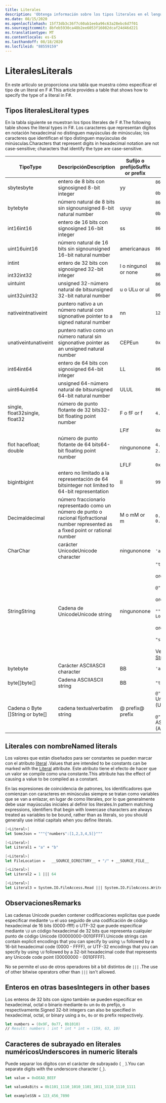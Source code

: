 ```yaml
---
title: Literales
description: 'Obtenga información sobre los tipos literales en el lenguaje de programación F #.'
ms.date: 08/15/2020
ms.openlocfilehash: 15f73db3c36f7c60ab1eeba96c63a28ebc6d7f01
ms.sourcegitcommit: 8bfeb5930ca48b2ee6053f16082dcaf24d46d221
ms.translationtype: MT
ms.contentlocale: es-ES
ms.lasthandoff: 08/18/2020
ms.locfileid: "88559159"
---
```

# <a name="literals"></a><span data-ttu-id="a777b-103">Literales</span><span class="sxs-lookup"><span data-stu-id="a777b-103">Literals</span></span>

<span data-ttu-id="a777b-104">En este artículo se proporciona una tabla que muestra cómo especificar el tipo de un literal en F #.</span><span class="sxs-lookup"><span data-stu-id="a777b-104">This article provides a table that shows how to specify the type of a literal in F#.</span></span>

## <a name="literal-types"></a><span data-ttu-id="a777b-105">Tipos literales</span><span class="sxs-lookup"><span data-stu-id="a777b-105">Literal types</span></span>

<span data-ttu-id="a777b-106">En la tabla siguiente se muestran los tipos literales de F #.</span><span class="sxs-lookup"><span data-stu-id="a777b-106">The following table shows the literal types in F#.</span></span> <span data-ttu-id="a777b-107">Los caracteres que representan dígitos en notación hexadecimal no distinguen mayúsculas de minúsculas; los caracteres que identifican el tipo distinguen mayúsculas de minúsculas.</span><span class="sxs-lookup"><span data-stu-id="a777b-107">Characters that represent digits in hexadecimal notation are not case-sensitive; characters that identify the type are case-sensitive.</span></span>

|<span data-ttu-id="a777b-108">Tipo</span><span class="sxs-lookup"><span data-stu-id="a777b-108">Type</span></span>|<span data-ttu-id="a777b-109">Descripción</span><span class="sxs-lookup"><span data-stu-id="a777b-109">Description</span></span>|<span data-ttu-id="a777b-110">Sufijo o prefijo</span><span class="sxs-lookup"><span data-stu-id="a777b-110">Suffix or prefix</span></span>|<span data-ttu-id="a777b-111">Ejemplos</span><span class="sxs-lookup"><span data-stu-id="a777b-111">Examples</span></span>|
|----|-----------|----------------|--------|
|<span data-ttu-id="a777b-112">sbyte</span><span class="sxs-lookup"><span data-stu-id="a777b-112">sbyte</span></span>|<span data-ttu-id="a777b-113">entero de 8 bits con signo</span><span class="sxs-lookup"><span data-stu-id="a777b-113">signed 8-bit integer</span></span>|<span data-ttu-id="a777b-114">y</span><span class="sxs-lookup"><span data-stu-id="a777b-114">y</span></span>|`86y`<br /><br />`0b00000101y`|
|<span data-ttu-id="a777b-115">byte</span><span class="sxs-lookup"><span data-stu-id="a777b-115">byte</span></span>|<span data-ttu-id="a777b-116">número natural de 8 bits sin signo</span><span class="sxs-lookup"><span data-stu-id="a777b-116">unsigned 8-bit natural number</span></span>|<span data-ttu-id="a777b-117">uy</span><span class="sxs-lookup"><span data-stu-id="a777b-117">uy</span></span>|`86uy`<br /><br />`0b00000101uy`|
|<span data-ttu-id="a777b-118">int16</span><span class="sxs-lookup"><span data-stu-id="a777b-118">int16</span></span>|<span data-ttu-id="a777b-119">entero de 16 bits con signo</span><span class="sxs-lookup"><span data-stu-id="a777b-119">signed 16-bit integer</span></span>|<span data-ttu-id="a777b-120">s</span><span class="sxs-lookup"><span data-stu-id="a777b-120">s</span></span>|`86s`|
|<span data-ttu-id="a777b-121">uint16</span><span class="sxs-lookup"><span data-stu-id="a777b-121">uint16</span></span>|<span data-ttu-id="a777b-122">número natural de 16 bits sin signo</span><span class="sxs-lookup"><span data-stu-id="a777b-122">unsigned 16-bit natural number</span></span>|<span data-ttu-id="a777b-123">americana</span><span class="sxs-lookup"><span data-stu-id="a777b-123">us</span></span>|`86us`|
|<span data-ttu-id="a777b-124">int</span><span class="sxs-lookup"><span data-stu-id="a777b-124">int</span></span><br /><br /><span data-ttu-id="a777b-125">int32</span><span class="sxs-lookup"><span data-stu-id="a777b-125">int32</span></span>|<span data-ttu-id="a777b-126">entero de 32 bits con signo</span><span class="sxs-lookup"><span data-stu-id="a777b-126">signed 32-bit integer</span></span>|<span data-ttu-id="a777b-127">l o ninguno</span><span class="sxs-lookup"><span data-stu-id="a777b-127">l or none</span></span>|`86`<br /><br />`86l`|
|<span data-ttu-id="a777b-128">uint</span><span class="sxs-lookup"><span data-stu-id="a777b-128">uint</span></span><br /><br /><span data-ttu-id="a777b-129">uint32</span><span class="sxs-lookup"><span data-stu-id="a777b-129">uint32</span></span>|<span data-ttu-id="a777b-130">unsigned 32-número natural de bits</span><span class="sxs-lookup"><span data-stu-id="a777b-130">unsigned 32-bit natural number</span></span>|<span data-ttu-id="a777b-131">u o UL</span><span class="sxs-lookup"><span data-stu-id="a777b-131">u or ul</span></span>|`86u`<br /><br />`86ul`|
|<span data-ttu-id="a777b-132">nativeint</span><span class="sxs-lookup"><span data-stu-id="a777b-132">nativeint</span></span>|<span data-ttu-id="a777b-133">puntero nativo a un número natural con signo</span><span class="sxs-lookup"><span data-stu-id="a777b-133">native pointer to a signed natural number</span></span>|<span data-ttu-id="a777b-134">n</span><span class="sxs-lookup"><span data-stu-id="a777b-134">n</span></span>|`123n`|
|<span data-ttu-id="a777b-135">unativeint</span><span class="sxs-lookup"><span data-stu-id="a777b-135">unativeint</span></span>|<span data-ttu-id="a777b-136">puntero nativo como un número natural sin signo</span><span class="sxs-lookup"><span data-stu-id="a777b-136">native pointer as an unsigned natural number</span></span>|<span data-ttu-id="a777b-137">CEPE</span><span class="sxs-lookup"><span data-stu-id="a777b-137">un</span></span>|`0x00002D3Fun`|
|<span data-ttu-id="a777b-138">int64</span><span class="sxs-lookup"><span data-stu-id="a777b-138">int64</span></span>|<span data-ttu-id="a777b-139">entero de 64 bits con signo</span><span class="sxs-lookup"><span data-stu-id="a777b-139">signed 64-bit integer</span></span>|<span data-ttu-id="a777b-140">L</span><span class="sxs-lookup"><span data-stu-id="a777b-140">L</span></span>|`86L`|
|<span data-ttu-id="a777b-141">uint64</span><span class="sxs-lookup"><span data-stu-id="a777b-141">uint64</span></span>|<span data-ttu-id="a777b-142">unsigned 64-número natural de bits</span><span class="sxs-lookup"><span data-stu-id="a777b-142">unsigned 64-bit natural number</span></span>|<span data-ttu-id="a777b-143">UL</span><span class="sxs-lookup"><span data-stu-id="a777b-143">UL</span></span>|`86UL`|
|<span data-ttu-id="a777b-144">single, float32</span><span class="sxs-lookup"><span data-stu-id="a777b-144">single, float32</span></span>|<span data-ttu-id="a777b-145">número de punto flotante de 32 bits</span><span class="sxs-lookup"><span data-stu-id="a777b-145">32-bit floating point number</span></span>|<span data-ttu-id="a777b-146">F o f</span><span class="sxs-lookup"><span data-stu-id="a777b-146">F or f</span></span>|<span data-ttu-id="a777b-147">`4.14F` o `4.14f`</span><span class="sxs-lookup"><span data-stu-id="a777b-147">`4.14F` or `4.14f`</span></span>|
|||<span data-ttu-id="a777b-148">LF</span><span class="sxs-lookup"><span data-stu-id="a777b-148">lf</span></span>|`0x00000000lf`|
|<span data-ttu-id="a777b-149">flot hace</span><span class="sxs-lookup"><span data-stu-id="a777b-149">float; double</span></span>|<span data-ttu-id="a777b-150">número de punto flotante de 64 bits</span><span class="sxs-lookup"><span data-stu-id="a777b-150">64-bit floating point number</span></span>|<span data-ttu-id="a777b-151">ninguno</span><span class="sxs-lookup"><span data-stu-id="a777b-151">none</span></span>|<span data-ttu-id="a777b-152">`4.14`, `2.3E+32` o `2.3e+32`</span><span class="sxs-lookup"><span data-stu-id="a777b-152">`4.14` or `2.3E+32` or `2.3e+32`</span></span>|
|||<span data-ttu-id="a777b-153">LF</span><span class="sxs-lookup"><span data-stu-id="a777b-153">LF</span></span>|`0x0000000000000000LF`|
|<span data-ttu-id="a777b-154">bigint</span><span class="sxs-lookup"><span data-stu-id="a777b-154">bigint</span></span>|<span data-ttu-id="a777b-155">entero no limitado a la representación de 64 bits</span><span class="sxs-lookup"><span data-stu-id="a777b-155">integer not limited to 64-bit representation</span></span>|<span data-ttu-id="a777b-156">I</span><span class="sxs-lookup"><span data-stu-id="a777b-156">I</span></span>|`9999999999999999999999999999I`|
|<span data-ttu-id="a777b-157">Decimal</span><span class="sxs-lookup"><span data-stu-id="a777b-157">decimal</span></span>|<span data-ttu-id="a777b-158">número fraccionario representado como un número de punto o racional fijo</span><span class="sxs-lookup"><span data-stu-id="a777b-158">fractional number represented as a fixed point or rational number</span></span>|<span data-ttu-id="a777b-159">M o m</span><span class="sxs-lookup"><span data-stu-id="a777b-159">M or m</span></span>|<span data-ttu-id="a777b-160">`0.7833M` o `0.7833m`</span><span class="sxs-lookup"><span data-stu-id="a777b-160">`0.7833M` or `0.7833m`</span></span>|
|<span data-ttu-id="a777b-161">Char</span><span class="sxs-lookup"><span data-stu-id="a777b-161">Char</span></span>|<span data-ttu-id="a777b-162">carácter Unicode</span><span class="sxs-lookup"><span data-stu-id="a777b-162">Unicode character</span></span>|<span data-ttu-id="a777b-163">ninguno</span><span class="sxs-lookup"><span data-stu-id="a777b-163">none</span></span>|<span data-ttu-id="a777b-164">`'a'` o `'\u0061'`</span><span class="sxs-lookup"><span data-stu-id="a777b-164">`'a'` or `'\u0061'`</span></span>|
|<span data-ttu-id="a777b-165">String</span><span class="sxs-lookup"><span data-stu-id="a777b-165">String</span></span>|<span data-ttu-id="a777b-166">Cadena de Unicode</span><span class="sxs-lookup"><span data-stu-id="a777b-166">Unicode string</span></span>|<span data-ttu-id="a777b-167">ninguno</span><span class="sxs-lookup"><span data-stu-id="a777b-167">none</span></span>|`"text\n"`<br /><br /><span data-ttu-id="a777b-168">or</span><span class="sxs-lookup"><span data-stu-id="a777b-168">or</span></span><br /><br />`@"c:\filename"`<br /><br /><span data-ttu-id="a777b-169">or</span><span class="sxs-lookup"><span data-stu-id="a777b-169">or</span></span><br /><br />`"""<book title="Paradise Lost">"""`<br /><br /><span data-ttu-id="a777b-170">or</span><span class="sxs-lookup"><span data-stu-id="a777b-170">or</span></span><br /><br />`"string1" + "string2"`<br /><br /><span data-ttu-id="a777b-171">Vea también [cadenas](Strings.md).</span><span class="sxs-lookup"><span data-stu-id="a777b-171">See also [Strings](Strings.md).</span></span>|
|<span data-ttu-id="a777b-172">byte</span><span class="sxs-lookup"><span data-stu-id="a777b-172">byte</span></span>|<span data-ttu-id="a777b-173">Carácter ASCII</span><span class="sxs-lookup"><span data-stu-id="a777b-173">ASCII character</span></span>|<span data-ttu-id="a777b-174">B</span><span class="sxs-lookup"><span data-stu-id="a777b-174">B</span></span>|`'a'B`|
|<span data-ttu-id="a777b-175">byte[]</span><span class="sxs-lookup"><span data-stu-id="a777b-175">byte[]</span></span>|<span data-ttu-id="a777b-176">Cadena ASCII</span><span class="sxs-lookup"><span data-stu-id="a777b-176">ASCII string</span></span>|<span data-ttu-id="a777b-177">B</span><span class="sxs-lookup"><span data-stu-id="a777b-177">B</span></span>|`"text"B`|
|<span data-ttu-id="a777b-178">Cadena o Byte []</span><span class="sxs-lookup"><span data-stu-id="a777b-178">String or byte[]</span></span>|<span data-ttu-id="a777b-179">cadena textual</span><span class="sxs-lookup"><span data-stu-id="a777b-179">verbatim string</span></span>|<span data-ttu-id="a777b-180">@ prefix</span><span class="sxs-lookup"><span data-stu-id="a777b-180">@ prefix</span></span>|<span data-ttu-id="a777b-181">`@"\\server\share"` Unicode</span><span class="sxs-lookup"><span data-stu-id="a777b-181">`@"\\server\share"` (Unicode)</span></span><br /><br /><span data-ttu-id="a777b-182">`@"\\server\share"B` ASCII</span><span class="sxs-lookup"><span data-stu-id="a777b-182">`@"\\server\share"B` (ASCII)</span></span>|

## <a name="named-literals"></a><span data-ttu-id="a777b-183">Literales con nombre</span><span class="sxs-lookup"><span data-stu-id="a777b-183">Named literals</span></span>

<span data-ttu-id="a777b-184">Los valores que están diseñados para ser constantes se pueden marcar con el atributo [literal](https://fsharp.github.io/fsharp-core-docs/reference/fsharp-core-literalattribute.html) .</span><span class="sxs-lookup"><span data-stu-id="a777b-184">Values that are intended to be constants can be marked with the [Literal](https://fsharp.github.io/fsharp-core-docs/reference/fsharp-core-literalattribute.html) attribute.</span></span> <span data-ttu-id="a777b-185">Este atributo tiene el efecto de hacer que un valor se compile como una constante.</span><span class="sxs-lookup"><span data-stu-id="a777b-185">This attribute has the effect of causing a value to be compiled as a constant.</span></span>

<span data-ttu-id="a777b-186">En las expresiones de coincidencia de patrones, los identificadores que comienzan con caracteres en minúsculas siempre se tratan como variables que se van a enlazar, en lugar de como literales, por lo que generalmente debe usar mayúsculas iniciales al definir los literales.</span><span class="sxs-lookup"><span data-stu-id="a777b-186">In pattern matching expressions, identifiers that begin with lowercase characters are always treated as variables to be bound, rather than as literals, so you should generally use initial capitals when you define literals.</span></span>

```fsharp
[<Literal>]
let SomeJson = """{"numbers":[1,2,3,4,5]}"""

[<Literal>]
let Literal1 = "a" + "b"

[<Literal>]
let FileLocation =   __SOURCE_DIRECTORY__ + "/" + __SOURCE_FILE__

[<Literal>]
let Literal2 = 1 ||| 64

[<Literal>]
let Literal3 = System.IO.FileAccess.Read ||| System.IO.FileAccess.Write
```

## <a name="remarks"></a><span data-ttu-id="a777b-187">Observaciones</span><span class="sxs-lookup"><span data-stu-id="a777b-187">Remarks</span></span>

<span data-ttu-id="a777b-188">Las cadenas Unicode pueden contener codificaciones explícitas que puede especificar mediante `\u` el uso seguido de una codificación de código hexadecimal de 16 bits (0000-ffff) o UTF-32 que puede especificar mediante `\U` un código hexadecimal de 32 bits que representa cualquier punto de código Unicode (00000000-0010FFFF).</span><span class="sxs-lookup"><span data-stu-id="a777b-188">Unicode strings can contain explicit encodings that you can specify by using `\u` followed by a 16-bit hexadecimal code (0000 - FFFF), or UTF-32 encodings that you can specify by using `\U` followed by a 32-bit hexadecimal code that represents any Unicode code point (00000000 - 0010FFFF).</span></span>

<span data-ttu-id="a777b-189">No se permite el uso de otros operadores bit a bit distintos de `|||` .</span><span class="sxs-lookup"><span data-stu-id="a777b-189">The use of other bitwise operators other than `|||` isn't allowed.</span></span>

## <a name="integers-in-other-bases"></a><span data-ttu-id="a777b-190">Enteros en otras bases</span><span class="sxs-lookup"><span data-stu-id="a777b-190">Integers in other bases</span></span>

<span data-ttu-id="a777b-191">Los enteros de 32 bits con signo también se pueden especificar en hexadecimal, octal o binario mediante `0x` un `0o` `0b` prefijo, o respectivamente.</span><span class="sxs-lookup"><span data-stu-id="a777b-191">Signed 32-bit integers can also be specified in hexadecimal, octal, or binary using a `0x`, `0o` or `0b` prefix respectively.</span></span>

```fsharp
let numbers = (0x9F, 0o77, 0b1010)
// Result: numbers : int * int * int = (159, 63, 10)
```

## <a name="underscores-in-numeric-literals"></a><span data-ttu-id="a777b-192">Caracteres de subrayado en literales numéricos</span><span class="sxs-lookup"><span data-stu-id="a777b-192">Underscores in numeric literals</span></span>

<span data-ttu-id="a777b-193">Puede separar los dígitos con el carácter de subrayado ( `_` ).</span><span class="sxs-lookup"><span data-stu-id="a777b-193">You can separate digits with the underscore character (`_`).</span></span>

```fsharp
let value = 0xDEAD_BEEF

let valueAsBits = 0b1101_1110_1010_1101_1011_1110_1110_1111

let exampleSSN = 123_456_7890
```
